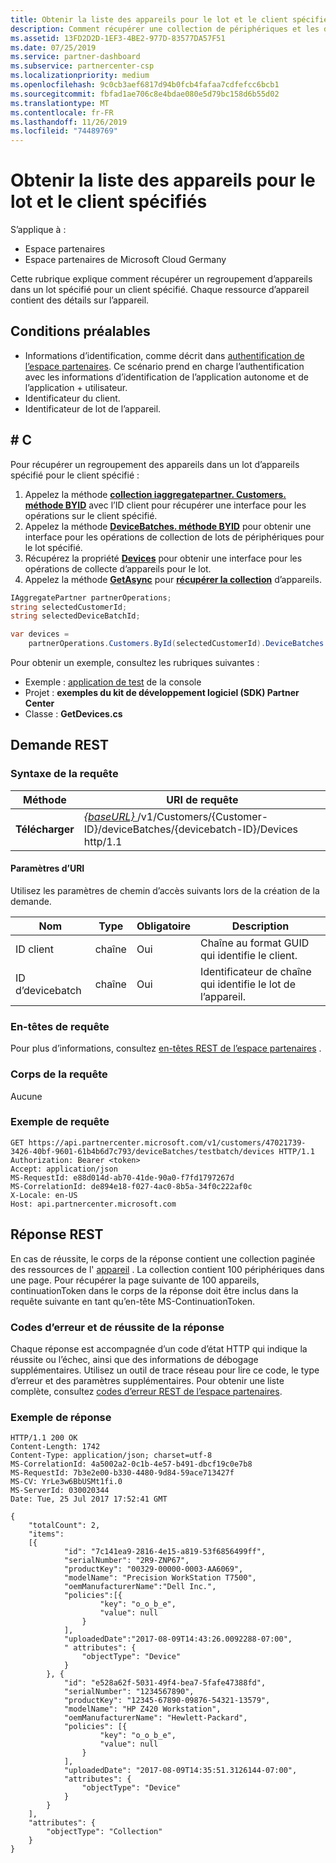 ```yaml
---
title: Obtenir la liste des appareils pour le lot et le client spécifiés
description: Comment récupérer une collection de périphériques et les détails de l’appareil dans le lot d’appareils spécifié pour un client.
ms.assetid: 13FD2D2D-1EF3-4BE2-977D-83577DA57F51
ms.date: 07/25/2019
ms.service: partner-dashboard
ms.subservice: partnercenter-csp
ms.localizationpriority: medium
ms.openlocfilehash: 9c0cb3aef6817d94b0fcb4fafaa7cdfefcc6bcb1
ms.sourcegitcommit: fbfad1ae706c8e4bdae080e5d79bc158d6b55d02
ms.translationtype: MT
ms.contentlocale: fr-FR
ms.lasthandoff: 11/26/2019
ms.locfileid: "74489769"
---
```

# <a name="get-a-list-of-devices-for-the-specified-batch-and-customer"></a>Obtenir la liste des appareils pour le lot et le client spécifiés

S’applique à :

- Espace partenaires
- Espace partenaires de Microsoft Cloud Germany

Cette rubrique explique comment récupérer un regroupement d’appareils dans un lot spécifié pour un client spécifié. Chaque ressource d’appareil contient des détails sur l’appareil.

## <a name="prerequisites"></a>Conditions préalables

- Informations d’identification, comme décrit dans [authentification de l’espace partenaires](partner-center-authentication.md). Ce scénario prend en charge l’authentification avec les informations d’identification de l’application autonome et de l’application + utilisateur.
- Identificateur du client.
- Identificateur de lot de l’appareil.

## <a name="c"></a>\# C

Pour récupérer un regroupement des appareils dans un lot d’appareils spécifié pour le client spécifié :

1. Appelez la méthode [**collection iaggregatepartner. Customers. méthode BYID**](https://docs.microsoft.com/dotnet/api/microsoft.store.partnercenter.customers.icustomercollection.byid) avec l’ID client pour récupérer une interface pour les opérations sur le client spécifié.
2. Appelez la méthode [**DeviceBatches. méthode BYID**](https://docs.microsoft.com/dotnet/api/microsoft.store.partnercenter.devicesdeployment.idevicesbatchcollection.byid) pour obtenir une interface pour les opérations de collection de lots de périphériques pour le lot spécifié.
3. Récupérez la propriété [**Devices**](https://docs.microsoft.com/dotnet/api/microsoft.store.partnercenter.devicesdeployment.idevicesbatch.devices) pour obtenir une interface pour les opérations de collecte d’appareils pour le lot.
4. Appelez la méthode [**GetAsync**](https://docs.microsoft.com/dotnet/api/microsoft.store.partnercenter.devicesdeployment.idevicecollection.getasync) pour [**récupérer la collection**](https://docs.microsoft.com/dotnet/api/microsoft.store.partnercenter.devicesdeployment.idevicecollection.get) d’appareils.

``` csharp
IAggregatePartner partnerOperations;
string selectedCustomerId;
string selectedDeviceBatchId;

var devices =
    partnerOperations.Customers.ById(selectedCustomerId).DeviceBatches.ById(selectedDeviceBatchId).Devices.Get();
```

Pour obtenir un exemple, consultez les rubriques suivantes :

- Exemple : [application de test](console-test-app.md) de la console
- Projet : **exemples du kit de développement logiciel (SDK) Partner Center**
- Classe : **GetDevices.cs**

## <a name="rest-request"></a>Demande REST

### <a name="request-syntax"></a>Syntaxe de la requête

| Méthode  | URI de requête                                                                                                            |
|---------|------------------------------------------------------------------------------------------------------------------------|
| **Télécharger** | [ *{baseURL}* ](partner-center-rest-urls.md)/v1/Customers/{Customer-ID}/deviceBatches/{devicebatch-ID}/Devices http/1.1 |

#### <a name="uri-parameters"></a>Paramètres d’URI

Utilisez les paramètres de chemin d’accès suivants lors de la création de la demande.

| Nom           | Type   | Obligatoire | Description                                           |
|----------------|--------|----------|-------------------------------------------------------|
| ID client    | chaîne | Oui      | Chaîne au format GUID qui identifie le client. |
| ID d’devicebatch | chaîne | Oui      | Identificateur de chaîne qui identifie le lot de l’appareil. |

### <a name="request-headers"></a>En-têtes de requête

Pour plus d’informations, consultez [en-têtes REST de l’espace partenaires](headers.md) .

### <a name="request-body"></a>Corps de la requête

Aucune

### <a name="request-example"></a>Exemple de requête

```http
GET https://api.partnercenter.microsoft.com/v1/customers/47021739-3426-40bf-9601-61b4b6d7c793/deviceBatches/testbatch/devices HTTP/1.1
Authorization: Bearer <token>
Accept: application/json
MS-RequestId: e88d014d-ab70-41de-90a0-f7fd1797267d
MS-CorrelationId: de894e18-f027-4ac0-8b5a-34f0c222af0c
X-Locale: en-US
Host: api.partnercenter.microsoft.com
```

## <a name="rest-response"></a>Réponse REST

En cas de réussite, le corps de la réponse contient une collection paginée des ressources de l' [appareil](device-deployment-resources.md#device) . La collection contient 100 périphériques dans une page. Pour récupérer la page suivante de 100 appareils, continuationToken dans le corps de la réponse doit être inclus dans la requête suivante en tant qu’en-tête MS-ContinuationToken.

### <a name="response-success-and-error-codes"></a>Codes d’erreur et de réussite de la réponse

Chaque réponse est accompagnée d’un code d’état HTTP qui indique la réussite ou l’échec, ainsi que des informations de débogage supplémentaires. Utilisez un outil de trace réseau pour lire ce code, le type d’erreur et des paramètres supplémentaires. Pour obtenir une liste complète, consultez [codes d’erreur REST de l’espace partenaires](error-codes.md).

### <a name="response-example"></a>Exemple de réponse

```http
HTTP/1.1 200 OK
Content-Length: 1742
Content-Type: application/json; charset=utf-8
MS-CorrelationId: 4a5002a2-0c1b-4e57-b491-dbcf19c0e7b8
MS-RequestId: 7b3e2e00-b330-4480-9d84-59ace713427f
MS-CV: YrLe3w6BbUSMt1fi.0
MS-ServerId: 030020344
Date: Tue, 25 Jul 2017 17:52:41 GMT

{
    "totalCount": 2,
    "items":
    [{
            "id": "7c141ea9-2816-4e15-a819-53f6856499ff",
            "serialNumber": "2R9-ZNP67",
            "productKey": "00329-00000-0003-AA6069",
            "modelName": "Precision WorkStation T7500",
            "oemManufacturerName":"Dell Inc.",
            "policies":[{
                    "key": "o_o_b_e",
                    "value": null
                }
            ],
            "uploadedDate":"2017-08-09T14:43:26.0092288-07:00",
            " attributes": {
                "objectType": "Device"
            }
        }, {
            "id": "e528a62f-5031-49f4-bea7-5fafe47388fd",
            "serialNumber": "1234567890",
            "productKey": "12345-67890-09876-54321-13579",
            "modelName": "HP Z420 Workstation",
            "oemManufacturerName": "Hewlett-Packard",
            "policies": [{
                    "key": "o_o_b_e",
                    "value": null
                }
            ],
            "uploadedDate": "2017-08-09T14:35:51.3126144-07:00",
            "attributes": {
                "objectType": "Device"
            }
        }
    ],
    "attributes": {
        "objectType": "Collection"
    }
}
```
